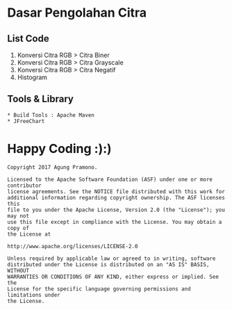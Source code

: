 # Dasar Pengolahan Citra ##

## List Code ##

1. Konversi Citra RGB > Citra Biner
2. Konversi Citra RGB > Citra Grayscale
3. Konversi Citra RGB > Citra Negatif
4. Histogram

## Tools & Library ##

	* Build Tools : Apache Maven
	* JFreeChart
	
# Happy Coding :):)

```
Copyright 2017 Agung Pramono.

Licensed to the Apache Software Foundation (ASF) under one or more contributor
license agreements. See the NOTICE file distributed with this work for
additional information regarding copyright ownership. The ASF licenses this
file to you under the Apache License, Version 2.0 (the "License"); you may not
use this file except in compliance with the License. You may obtain a copy of
the License at

http://www.apache.org/licenses/LICENSE-2.0

Unless required by applicable law or agreed to in writing, software
distributed under the License is distributed on an "AS IS" BASIS, WITHOUT
WARRANTIES OR CONDITIONS OF ANY KIND, either express or implied. See the
License for the specific language governing permissions and limitations under
the License.
```	

